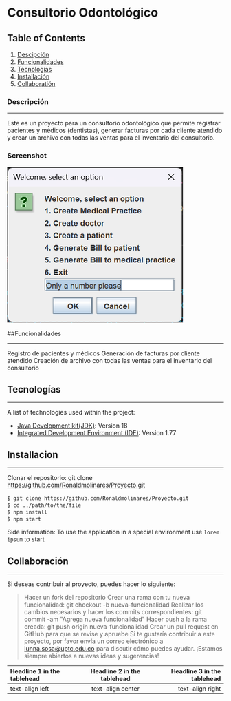 # Consultorio Odontológico
## Table of Contents
1. [Descipción](#descripción)
2. [Funcionalidades](#funcionalidades)
3. [Tecnologías](#tecnologías)
3. [Installación](#installación)
4. [Collaboratión](#collaboratión)
### Descripción
***
Este es un proyecto para un consultorio odontológico que permite registrar pacientes y médicos (dentistas), generar facturas por cada cliente atendido y crear un archivo con todas las ventas para el inventario del consultorio.
### Screenshot
![Vista del menu principal](https://github.com/Ronaldmolinares/Proyecto/blob/main/image%201%20rm.png?raw=true)

##Funcionalidades
***
Registro de pacientes y médicos
Generación de facturas por cliente atendido
Creación de archivo con todas las ventas para el inventario del consultorio
## Tecnologías
***
A list of technologies used within the project:
* [Java Development kit(JDK)](https://download.oracle.com/java/20/latest/jdk-20_windows-x64_bin.zip): Version 18 
* [Integrated Development Environment (IDE)](https://code.visualstudio.com/): Version 1.77
## Installacion
***
Clonar el repositorio: git clone 
https://github.com/Ronaldmolinares/Proyecto.git
```
$ git clone https://github.com/Ronaldmolinares/Proyecto.git
$ cd ../path/to/the/file
$ npm install
$ npm start
```
Side information: To use the application in a special environment use ```lorem ipsum``` to start
## Collaboración
***
Si deseas contribuir al proyecto, puedes hacer lo siguiente:
>Hacer un fork del repositorio
>Crear una rama con tu nueva funcionalidad: git checkout -b nueva-funcionalidad
>Realizar los cambios necesarios y hacer los commits correspondientes: git commit -am "Agrega nueva funcionalidad"
>Hacer push a la rama creada: git push origin nueva-funcionalidad
>Crear un pull request en GitHub para que se revise y apruebe
>Si te gustaría contribuir a este proyecto, por favor envía un correo electrónico a lunna.sosa@uptc.edu.co para discutir cómo puedes ayudar. ¡Estamos siempre abiertos a nuevas ideas y sugerencias!

| Headline 1 in the tablehead | Headline 2 in the tablehead | Headline 3 in the tablehead |
|:--------------|:-------------:|--------------:|
| text-align left | text-align center | text-align right |
